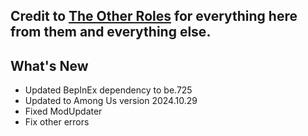 ## Credit to [The Other Roles](https://github.com/TheOtherRolesAU/TheOtherRoles) for everything here from them and everything else.

## What's New

* Updated BepInEx dependency to be.725
* Updated to Among Us version 2024.10.29
* Fixed ModUpdater
* Fix other errors